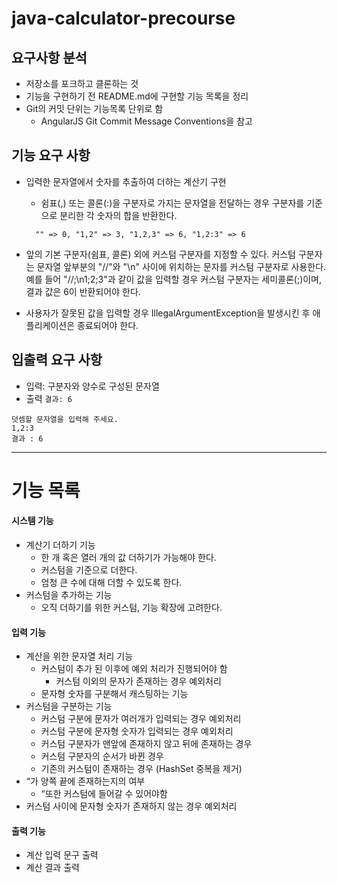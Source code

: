 # java-calculator-precourse


## 요구사항 분석
* 저장소를 포크하고 클론하는 것
* 기능을 구현하기 전 README.md에 구현할 기능 목록을 정리
* Git의 커밋 단위는 기능목록 단위로 함
    * AngularJS Git Commit Message Conventions을 참고

## 기능 요구 사항
* 입력한 문자열에서 숫자를 추출하여 더하는 계산기 구현
    * 쉼표(,) 또는 콜론(:)을 구분자로 가지는 문자열을 전달하는 경우 구분자를 기준으로 분리한 각 숫자의 합을 반환한다.
  ```
    "" => 0, "1,2" => 3, "1,2,3" => 6, "1,2:3" => 6
  ```
* 앞의 기본 구분자(쉼표, 콜론) 외에 커스텀 구분자를 지정할 수 있다. 커스텀 구분자는 문자열 앞부분의 "//"와 "\n" 사이에 위치하는 문자를 커스텀 구분자로 사용한다.
  예를 들어 "//;\n1;2;3"과 같이 값을 입력할 경우 커스텀 구분자는 세미콜론(;)이며, 결과 값은 6이 반환되어야 한다.

* 사용자가 잘못된 값을 입력할 경우 IllegalArgumentException을 발생시킨 후 애플리케이션은 종료되어야 한다.

## 입출력 요구 사항
* 입력: 구분자와 양수로 구성된 문자열
* 출력 ```결과: 6```

```
덧셈할 문자열을 입력해 주세요.
1,2:3
결과 : 6
```
<hr>

# 기능 목록

#### 시스템 기능
- 계산기 더하기 기능
    - 한 개 혹은 열러 개의 값 더하기가 가능해야 한다.
    - 커스텀을 기준으로 더한다.
    - 엄청 큰 수에 대해 더할 수 있도록 한다.
- 커스텀을 추가하는 기능
    - 오직 더하기를 위한 커스텀, 기능 확장에 고려한다.

#### 입력 기능
- 계산을 위한 문자열 처리 기능
    - 커스텀이 추가 된 이후에 예외 처리가 진행되어야 함
        - 커스텀 이외의 문자가 존재하는 경우 예외처리
    - 문자형 숫자를 구분해서 캐스팅하는 기능
- 커스텀을 구분하는 기능
    - 커스텀 구분에 문자가 여러개가 입력되는 경우 예외처리
    - 커스텀 구분에 문자형 숫자가 입력되는 경우 예외처리
    - 커스텀 구분자가 맨앞에 존재하지 않고 뒤에 존재하는 경우
    - 커스텀 구분자의 순서가 바뀐 경우
    - 기존의 커스텀이 존재하는 경우 (HashSet 중복을 제거)
- “가 양쪽 끝에 존재하는지의 여부
    - “또한 커스텀에 들어갈 수 있어야함
- 커스텀 사이에 문자형 숫자가 존재하지 않는 경우 예외처리

#### 출력 기능
- 계산 입력 문구 출력
- 계산 결과 출력


